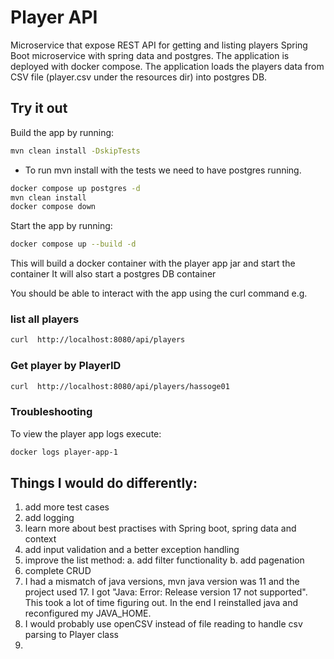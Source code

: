# Player API
Microservice that expose REST API for getting and listing players
Spring Boot microservice with spring data and postgres. 
The application is deployed with docker compose.
The application loads the players data from CSV file (player.csv under the resources dir) into postgres DB.


## Try it out
Build the app by running:
```bash
mvn clean install -DskipTests
```

* To run mvn install with the tests we need to have postgres running.
```bash
docker compose up postgres -d
mvn clean install
docker compose down
```

Start the app by running:
```bash
docker compose up --build -d
```
This will build a docker container with the player app jar and start the container
It will also start a postgres DB container

You should be able to interact with the app using the curl command
e.g.
### list all players
```bash
curl  http://localhost:8080/api/players
```

### Get player by PlayerID
```bash
curl  http://localhost:8080/api/players/hassoge01
```

### Troubleshooting
To view the player app logs execute:
```bash
docker logs player-app-1
```


## Things I would do differently:
1. add more test cases
2. add logging
3. learn more about best practises with Spring boot, spring data and context
4. add input validation and a better exception handling
5. improve the list method:
   a. add filter functionality 
   b. add pagenation
6. complete CRUD
7. I had a mismatch of java versions, mvn java version was 11 and the project used 17.
I got "Java: Error: Release version 17 not supported". This took a lot of time figuring out.
In the end I reinstalled java and reconfigured my JAVA_HOME.
8. I would probably use openCSV instead of file reading to handle csv parsing to Player class
9. 
